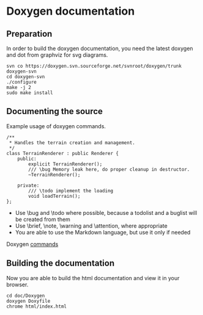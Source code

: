 Doxygen documentation
=====================

Preparation
-----------

In order to build the doxygen documentation, you need the latest doxygen and dot from graphviz for svg diagrams.

	svn co https://doxygen.svn.sourceforge.net/svnroot/doxygen/trunk doxygen-svn
	cd doxygen-svn
	./configure
	make -j 2
	sudo make install


Documenting the source
----------------------

Example usage of doxygen commands.

	/**
	 * Handles the terrain creation and management.
	 */
	class TerrainRenderer : public Renderer {
		public:
			explicit TerrainRenderer();
			/// \bug Memory leak here, do proper cleanup in destructor.
			~TerrainRenderer();

		private:
			/// \todo implement the loading
			void loadTerrain();
	};

 * Use \bug and \todo where possible, because a todolist and a buglist will be created from them
 * Use \brief, \note, \warning and \attention, where appropriate
 * You are able to use the Markdown language, but use it only if needed

Doxygen [commands](http://www.stack.nl/~dimitri/doxygen/commands.html)


Building the documentation
--------------------------

Now you are able to build the html documentation and view it in your browser.

	cd doc/Doxygen
	doxygen Doxyfile
	chrome html/index.html

